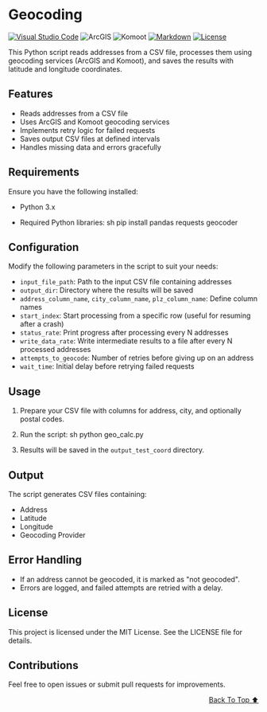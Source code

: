 # Geocoding
[![Visual Studio Code](https://custom-icon-badges.demolab.com/badge/Visual%20Studio%20Code-0078d7.svg?logo=vsc&logoColor=white)](#)
![ArcGIS](https://img.shields.io/badge/ArcGIS-Mapping%20&%20GIS-0079C1?logo=esri&logoColor=white)
![Komoot](https://img.shields.io/badge/Komoot-Outdoor%20Navigation-6AA84F?logo=komoot&logoColor=white)
[![Markdown](https://img.shields.io/badge/Markdown-%23000000.svg?logo=markdown&logoColor=white)](#)
[![License](https://img.shields.io/badge/License-MIT-green.svg)](LICENSE)

This Python script reads addresses from a CSV file, processes them using geocoding services (ArcGIS and Komoot), and saves the results with latitude and longitude coordinates.

## Features
- Reads addresses from a CSV file
- Uses ArcGIS and Komoot geocoding services
- Implements retry logic for failed requests
- Saves output CSV files at defined intervals
- Handles missing data and errors gracefully

## Requirements
Ensure you have the following installed:
- Python 3.x

- Required Python libraries:
  sh
  pip install pandas requests geocoder

## Configuration
Modify the following parameters in the script to suit your needs:
- `input_file_path`: Path to the input CSV file containing addresses
- `output_dir`: Directory where the results will be saved
- `address_column_name`, `city_column_name`, `plz_column_name`: Define column names
- `start_index`: Start processing from a specific row (useful for resuming after a crash)
- `status_rate`: Print progress after processing every N addresses
- `write_data_rate`: Write intermediate results to a file after every N processed addresses
- `attempts_to_geocode`: Number of retries before giving up on an address
- `wait_time`: Initial delay before retrying failed requests

## Usage
1. Prepare your CSV file with columns for address, city, and optionally postal codes.
2. Run the script:
   sh
   python geo_calc.py
   
3. Results will be saved in the `output_test_coord` directory.

## Output
The script generates CSV files containing:
- Address
- Latitude
- Longitude
- Geocoding Provider

## Error Handling
- If an address cannot be geocoded, it is marked as "not geocoded".
- Errors are logged, and failed attempts are retried with a delay.

## License
This project is licensed under the MIT License. See the LICENSE file for details.

## Contributions
Feel free to open issues or submit pull requests for improvements.

<div align="right">

[Back To Top ⬆️](#Geocoding)
</div>

